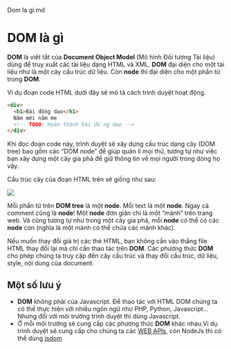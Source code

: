 Dom la gi.md
# DOM là gì

**DOM** là viết tắt của **Document Object Model** (Mô hình Đối tượng Tài liệu) dùng để truy xuất các tài liệu dạng HTML và XML. **DOM** đại diện cho một tài liệu như là một cây cấu trúc dữ liệu. Còn **node** thì đại diện cho một phần tử trong **DOM**.

Ví dụ đoạn code HTML dưới đây sẽ mô tả cách trình duyệt hoạt động.

```html
<div>
  <h1>Bài đồng dao</h1>
  Năm mới năm me
  <!-- TODO: Hoàn thành bài đồng dao -->
</div>
```

Khi đọc đoạn code này, trình duyệt sẽ xây dựng cấu trúc dạng cây (DOM tree) bao gồm các “DOM node” để giúp quản lí mọi thứ, tương tự như việc bạn xây dựng một cây gia phả để giữ thông tin về mọi người trong dòng họ vậy.

Cấu trúc cây của đoạn HTML trên sẽ giống như sau:

![](dom-tree.png)

Mỗi phần tử trên **DOM tree** là một **node**. Mỗi text là một **node**. Ngay cả comment cũng là **node**! Một **node** đơn giản chỉ là một “mảnh” trên trang web. Và cũng tương tự như trong một cây gia phả, mỗi **node** có thể có các **node** con (nghĩa là một mảnh có thể chứa các mảnh khác).

Nếu muốn thay đổi giá trị các thẻ HTML, bạn không cần vào thẳng file HTML thay đổi lại mà chỉ cần thao tác trên **DOM**. Các phương thức **DOM** cho phép chúng ta truy cập đến cây cấu trúc và thay đổi cấu trúc, dữ liệu, style, nội dung của document.

## Một số lưu ý

- **DOM** không phải của Javascript. Để thao tác với HTML DOM chúng ta có thể thực hiện với nhiều ngôn ngữ như PHP, Python, Javascript… Nhưng đối với môi trường trình duyệt thì dùng Javascript.
- Ở mỗi môi trường sẽ cung cấp các phương thức **DOM** khác nhau.Ví dụ trình duyệt sẽ cung cấp cho chúng ta các [WEB APIs](https://developer.mozilla.org/vi/docs/Web/API/Document_Object_Model), còn NodeJs thì có thể dùng [jsdom](https://github.com/jsdom/jsdom)